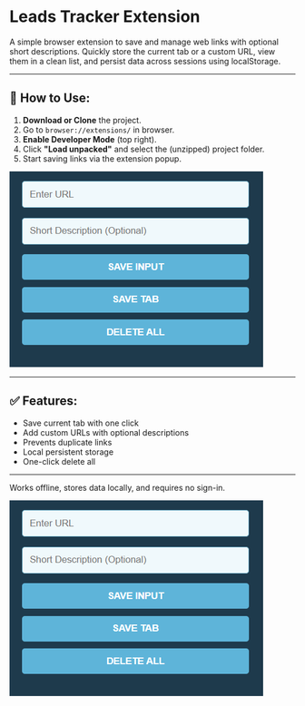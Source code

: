 # Leads Tracker Extension

A simple browser extension to save and manage web links with optional short descriptions. Quickly store the current tab or a custom URL, view them in a clean list, and persist data across sessions using localStorage.

---

## 🚀 How to Use:

1. **Download or Clone** the project.
2. Go to `browser://extensions/` in browser.
3. **Enable Developer Mode** (top right).
4. Click **"Load unpacked"** and select the (unzipped) project folder.
5. Start saving links via the extension popup.
   
![Lead Tracker UI](Screenshot.png)

---

## ✅ Features:

- Save current tab with one click  
- Add custom URLs with optional descriptions  
- Prevents duplicate links  
- Local persistent storage  
- One-click delete all

---

Works offline, stores data locally, and requires no sign-in.

![Lead Tracker UI](Screenshot.png)
